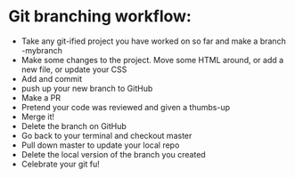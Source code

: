 # Git branching workflow:

  * Take any git-ified project you have worked on so far and make a branch <your initials>-mybranch
  * Make some changes to the project. Move some HTML around, or add a new file, or update your CSS
  * Add and commit
  * push up your new branch to GitHub
  * Make a PR
  * Pretend your code was reviewed and given a thumbs-up
  * Merge it!
  * Delete the branch on GitHub
  * Go back to your terminal and checkout master
  * Pull down master to update your local repo
  * Delete the local version of the branch you created
  * Celebrate your git fu!
